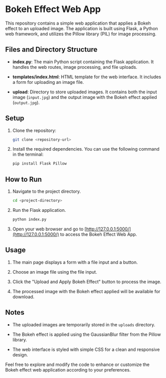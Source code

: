 # Bokeh Effect Web App

This repository contains a simple web application that applies a Bokeh effect to an uploaded image. The application is built using Flask, a Python web framework, and utilizes the Pillow library (PIL) for image processing.

## Files and Directory Structure

- **index.py**: The main Python script containing the Flask application. It handles the web routes, image processing, and file uploads.
  
- **templates/index.html**: HTML template for the web interface. It includes a form for uploading an image file.

- **upload**: Directory to store uploaded images. It contains both the input image (`input.jpg`) and the output image with the Bokeh effect applied (`output.jpg`).

## Setup

1. Clone the repository:

    ```bash
    git clone <repository-url>
    ```

2. Install the required dependencies. You can use the following command in the terminal:

    ```bash
    pip install Flask Pillow
    ```

## How to Run

1. Navigate to the project directory.

    ```bash
    cd <project-directory>
    ```

2. Run the Flask application.

    ```bash
    python index.py
    ```

3. Open your web browser and go to [http://127.0.0.1:5000/](http://127.0.0.1:5000/) to access the Bokeh Effect Web App.

## Usage

1. The main page displays a form with a file input and a button.

2. Choose an image file using the file input.

3. Click the "Upload and Apply Bokeh Effect" button to process the image.

4. The processed image with the Bokeh effect applied will be available for download.

## Notes

- The uploaded images are temporarily stored in the `uploads` directory.

- The Bokeh effect is applied using the GaussianBlur filter from the Pillow library.

- The web interface is styled with simple CSS for a clean and responsive design.

Feel free to explore and modify the code to enhance or customize the Bokeh effect web application according to your preferences.
